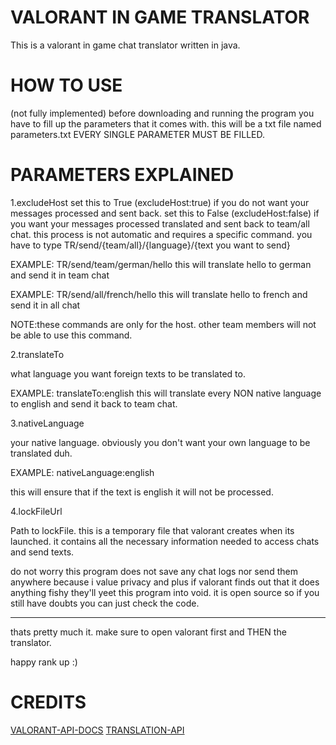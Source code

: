 # VALORANT IN GAME TRANSLATOR
This is a valorant in game chat translator written in java.

# HOW TO USE
(not fully implemented)
before downloading and running the program you have to fill up the parameters that it comes with.
this will be a txt file named parameters.txt
EVERY SINGLE PARAMETER MUST BE FILLED.

# PARAMETERS EXPLAINED

1.excludeHost
set this to True (excludeHost:true) if you do not want your messages processed and sent back.
set this to False (excludeHost:false) if you want your messages processed translated and sent back to team/all chat.
this process is not automatic and requires a specific command. you have to type TR/send/{team/all}/{language}/{text you want to send}

EXAMPLE: TR/send/team/german/hello 
this will translate hello to german and send it in team chat

EXAMPLE: TR/send/all/french/hello 
this will translate hello to french and send it in all chat

NOTE:these commands are only for the host. other team members will not be able to use this command.

2.translateTo

what language you want foreign texts to be translated to.

EXAMPLE: translateTo:english
this will translate every NON native language to english and send it back to team chat.

3.nativeLanguage

your native language. obviously you don't want your own language to be translated duh.

EXAMPLE: nativeLanguage:english

this will ensure that if the text is english it will not be processed.

4.lockFileUrl

Path to lockFile. this is a temporary file that valorant creates when its launched. it contains all the necessary information needed to 
access chats and send texts.

do not worry this program does not save any chat logs nor send them anywhere because i value privacy and plus if valorant finds out that it does anything fishy
they'll yeet this program into void. it is open source so if you still have doubts you can just check the code.

------------------------------------------------------------------

thats pretty much it. make sure to open valorant first and THEN the translator. 

happy rank up :)


# CREDITS
[VALORANT-API-DOCS](https://github.com/techchrism/valorant-api-docs/tree/trunk/docs)
[TRANSLATION-API](https://github.com/nidhaloff/deep-translator)
